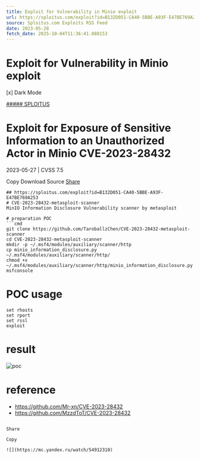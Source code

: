 ```yaml
---
title: Exploit for Vulnerability in Minio exploit
url: https://sploitus.com/exploit?id=B132D051-CA40-5BBE-A93F-E47BE769A253&utm_source=rss&utm_medium=rss
source: Sploitus.com Exploits RSS Feed
date: 2023-05-28
fetch_date: 2025-10-04T11:36:41.088153
---
```


# Exploit for Vulnerability in Minio exploit

[x]
Dark Mode

[##### SPLOITUS](/)

# Exploit for Exposure of Sensitive Information to an Unauthorized Actor in Minio CVE-2023-28432

2023-05-27 | CVSS 7.5

Copy
Download
Source
[Share](#share-url)

```
## https://sploitus.com/exploit?id=B132D051-CA40-5BBE-A93F-E47BE769A253
# CVE-2023-28432-metasploit-scanner
MinIO Information Disclosure Vulnerability scanner by metasploit

# preparation POC
```cmd
git clone https://github.com/TaroballzChen/CVE-2023-28432-metasploit-scanner
cd CVE-2023-28432-metasploit-scanner
mkdir -p ~/.msf4/modules/auxiliary/scanner/http
cp minio_information_disclosure.py ~/.msf4/modules/auxiliary/scanner/http/
chmod +x ~/.msf4/modules/auxiliary/scanner/http/minio_information_disclosure.py
msfconsole
```

# POC usage
```text
set rhosts
set rport
set rssl
exploit
```

# result
![poc](poc.png)

# reference
- https://github.com/Mr-xn/CVE-2023-28432
- https://github.com/MzzdToT/CVE-2023-28432
```

Share

Copy

![](https://mc.yandex.ru/watch/54912310)